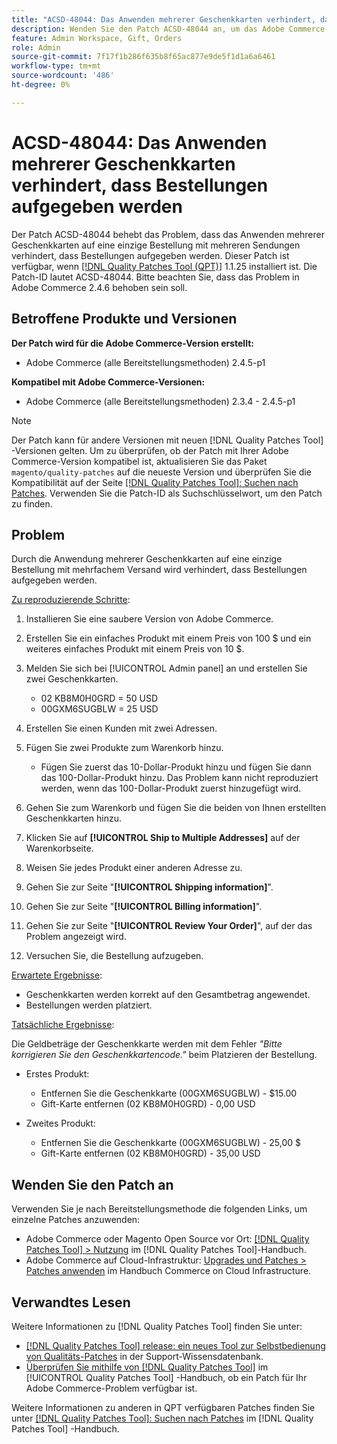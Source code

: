 ```yaml
---
title: "ACSD-48044: Das Anwenden mehrerer Geschenkkarten verhindert, dass Bestellungen aufgegeben werden"
description: Wenden Sie den Patch ACSD-48044 an, um das Adobe Commerce-Problem zu beheben, bei dem die Anwendung mehrerer Geschenkkarten auf eine einzige Bestellung mit mehreren Sendungen verhindert, dass Bestellungen aufgegeben werden.
feature: Admin Workspace, Gift, Orders
role: Admin
source-git-commit: 7f17f1b286f635b8f65ac877e9de5f1d1a6a6461
workflow-type: tm+mt
source-wordcount: '486'
ht-degree: 0%

---
```


# ACSD-48044: Das Anwenden mehrerer Geschenkkarten verhindert, dass Bestellungen aufgegeben werden

Der Patch ACSD-48044 behebt das Problem, dass das Anwenden mehrerer Geschenkkarten auf eine einzige Bestellung mit mehreren Sendungen verhindert, dass Bestellungen aufgegeben werden. Dieser Patch ist verfügbar, wenn [[!DNL Quality Patches Tool (QPT)]](https://experienceleague.adobe.com/en/docs/commerce-knowledge-base/kb/announcements/commerce-announcements/magento-quality-patches-released-new-tool-to-self-serve-quality-patches) 1.1.25 installiert ist. Die Patch-ID lautet ACSD-48044. Bitte beachten Sie, dass das Problem in Adobe Commerce 2.4.6 behoben sein soll.

## Betroffene Produkte und Versionen

**Der Patch wird für die Adobe Commerce-Version erstellt:**

* Adobe Commerce (alle Bereitstellungsmethoden) 2.4.5-p1

**Kompatibel mit Adobe Commerce-Versionen:**

* Adobe Commerce (alle Bereitstellungsmethoden) 2.3.4 - 2.4.5-p1

>[!NOTE]
>
>Der Patch kann für andere Versionen mit neuen [!DNL Quality Patches Tool] -Versionen gelten. Um zu überprüfen, ob der Patch mit Ihrer Adobe Commerce-Version kompatibel ist, aktualisieren Sie das Paket `magento/quality-patches` auf die neueste Version und überprüfen Sie die Kompatibilität auf der Seite [[!DNL Quality Patches Tool]: Suchen nach Patches](https://experienceleague.adobe.com/tools/commerce-quality-patches/index.html). Verwenden Sie die Patch-ID als Suchschlüsselwort, um den Patch zu finden.

## Problem

Durch die Anwendung mehrerer Geschenkkarten auf eine einzige Bestellung mit mehrfachem Versand wird verhindert, dass Bestellungen aufgegeben werden.

<u>Zu reproduzierende Schritte</u>:

1. Installieren Sie eine saubere Version von Adobe Commerce.
1. Erstellen Sie ein einfaches Produkt mit einem Preis von 100 $ und ein weiteres einfaches Produkt mit einem Preis von 10 $.
1. Melden Sie sich bei [!UICONTROL Admin panel] an und erstellen Sie zwei Geschenkkarten.

   * 02 KB8M0H0GRD = 50 USD
   * 00GXM6SUGBLW = 25 USD

1. Erstellen Sie einen Kunden mit zwei Adressen.
1. Fügen Sie zwei Produkte zum Warenkorb hinzu.

   * Fügen Sie zuerst das 10-Dollar-Produkt hinzu und fügen Sie dann das 100-Dollar-Produkt hinzu. Das Problem kann nicht reproduziert werden, wenn das 100-Dollar-Produkt zuerst hinzugefügt wird.

1. Gehen Sie zum Warenkorb und fügen Sie die beiden von Ihnen erstellten Geschenkkarten hinzu.
1. Klicken Sie auf **[!UICONTROL Ship to Multiple Addresses]** auf der Warenkorbseite.
1. Weisen Sie jedes Produkt einer anderen Adresse zu.
1. Gehen Sie zur Seite &quot;**[!UICONTROL Shipping information]**&quot;.
1. Gehen Sie zur Seite &quot;**[!UICONTROL Billing information]**&quot;.
1. Gehen Sie zur Seite &quot;**[!UICONTROL Review Your Order]**&quot;, auf der das Problem angezeigt wird.
1. Versuchen Sie, die Bestellung aufzugeben.

<u>Erwartete Ergebnisse</u>:

* Geschenkkarten werden korrekt auf den Gesamtbetrag angewendet.
* Bestellungen werden platziert.

<u>Tatsächliche Ergebnisse</u>:

Die Geldbeträge der Geschenkkarte werden mit dem Fehler *&quot;Bitte korrigieren Sie den Geschenkkartencode.&quot;* beim Platzieren der Bestellung.

* Erstes Produkt:

   * Entfernen Sie die Geschenkkarte (00GXM6SUGBLW) - $15.00
   * Gift-Karte entfernen (02 KB8M0H0GRD) - 0,00 USD

* Zweites Produkt:

   * Entfernen Sie die Geschenkkarte (00GXM6SUGBLW) - 25,00 $
   * Gift-Karte entfernen (02 KB8M0H0GRD) - 35,00 USD

## Wenden Sie den Patch an

Verwenden Sie je nach Bereitstellungsmethode die folgenden Links, um einzelne Patches anzuwenden:

* Adobe Commerce oder Magento Open Source vor Ort: [[!DNL Quality Patches Tool] > Nutzung](https://experienceleague.adobe.com/docs/commerce-operations/tools/quality-patches-tool/usage.html) im [!DNL Quality Patches Tool]-Handbuch.
* Adobe Commerce auf Cloud-Infrastruktur: [Upgrades und Patches > Patches anwenden](https://experienceleague.adobe.com/docs/commerce-cloud-service/user-guide/develop/upgrade/apply-patches.html) im Handbuch Commerce on Cloud Infrastructure.

## Verwandtes Lesen

Weitere Informationen zu [!DNL Quality Patches Tool] finden Sie unter:

* [[!DNL Quality Patches Tool] release: ein neues Tool zur Selbstbedienung von Qualitäts-Patches](https://experienceleague.adobe.com/en/docs/commerce-knowledge-base/kb/announcements/commerce-announcements/magento-quality-patches-released-new-tool-to-self-serve-quality-patches) in der Support-Wissensdatenbank.
* [Überprüfen Sie mithilfe von  [!DNL Quality Patches Tool]](/help/tools/quality-patches-tool/patches-available-in-qpt/check-patch-for-magento-issue-with-magento-quality-patches.md) im [!UICONTROL Quality Patches Tool] -Handbuch, ob ein Patch für Ihr Adobe Commerce-Problem verfügbar ist.


Weitere Informationen zu anderen in QPT verfügbaren Patches finden Sie unter [[!DNL Quality Patches Tool]: Suchen nach Patches](https://experienceleague.adobe.com/tools/commerce-quality-patches/index.html) im [!DNL Quality Patches Tool] -Handbuch.
